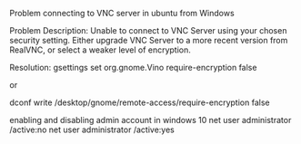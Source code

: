 Problem connecting to VNC server in ubuntu from Windows

Problem Description:
Unable to connect to VNC Server using your chosen security setting. Either upgrade VNC Server to a more recent version from RealVNC, or select a weaker level of encryption.

Resolution:
gsettings set org.gnome.Vino require-encryption false

or

dconf write /desktop/gnome/remote-access/require-encryption false



enabling and disabling admin account in windows 10
net user administrator /active:no
net user administrator /active:yes
